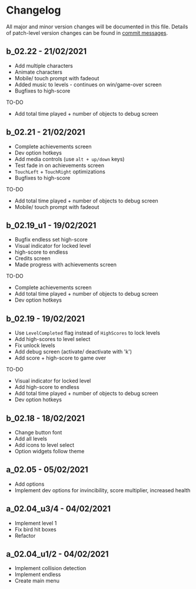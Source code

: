 # Changelog
All major and minor version changes will be documented in this file. Details of
patch-level version changes can be found in [commit messages](../../commits/master).

## b_02.22 - 21/02/2021
- Add multiple characters
- Animate characters
- Mobile/ touch prompt with fadeout
- Added music to levels - continues on win/game-over screen
- Bugfixes to high-score

TO-DO
- Add total time played + number of objects to debug screen

## b_02.21 - 21/02/2021
- Complete achievements screen
- Dev option hotkeys
- Add media controls (use `alt + up/down` keys)
- Test fade in on achievements screen
- `TouchLeft` + `TouchRight` optimizations
- Bugfixes to high-score

TO-DO
- Add total time played + number of objects to debug screen
- Mobile/ touch prompt with fadeout

## b_02.19_u1 - 19/02/2021
- Bugfix endless set high-score
- Visual indicator for locked level
- high-score to endless
- Credits screen
- Made progress with achievements screen

TO-DO
- Complete achievements screen
- Add total time played + number of objects to debug screen
- Dev option hotkeys

## b_02.19 - 19/02/2021
- Use `LevelCompleted` flag instead of `HighScores` to lock levels
- Add high-scores to level select
- Fix unlock levels
- Add debug screen (activate/ deactivate with 'k')
- Add score + high-score to game over

TO-DO
- Visual indicator for locked level
- Add high-score to endless
- Add total time played + number of objects to debug screen
- Dev option hotkeys

## b_02.18 - 18/02/2021
- Change button font
- Add all levels
- Add icons to level select
- Option widgets follow theme

## a_02.05 - 05/02/2021
- Add options
- Implement dev options for invincibility, score multiplier, increased health

## a_02.04_u3/4 - 04/02/2021
- Implement level 1
- Fix bird hit boxes
- Refactor

## a_02.04_u1/2 - 04/02/2021
- Implement collision detection
- Implement endless
- Create main menu
